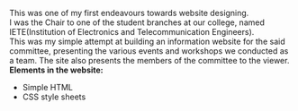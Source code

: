 This was one of my first endeavours towards website designing.<br> 
I was the Chair to one of the student branches at our college, named IETE(Institution of Electronics and Telecommunication Engineers). <br>
This was my simple attempt at building an information website for the said committee, presenting the various events and workshops we conducted as a team. The site also presents the members of the committee to the viewer.<br>
<b>Elements in the website:</b>
<ul><li>Simple HTML</li>
  <li>CSS style sheets</li></ul>
